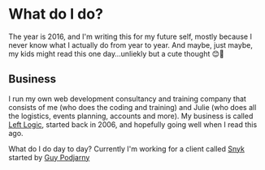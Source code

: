 # What do I do?

The year is 2016, and I'm writing this for my future self, mostly because I never know what I actually do from year to year. And maybe, just maybe, my kids might read this one day…unliekly but a cute thought 😊👴

<!--more-->

## Business

I run my own web development consultancy and training company that consists of me (who does the coding and training) and Julie (who does all the logistics, events planning, accounts and more). My business is called [Left Logic](http://leftlogic.com), started back in 2006, and hopefully going well when I read this ago.

What do I do day to day? Currently I'm working for a client called [Snyk](https://snyk.io) started by [Guy Podjarny](http://www.guypo.com/)
